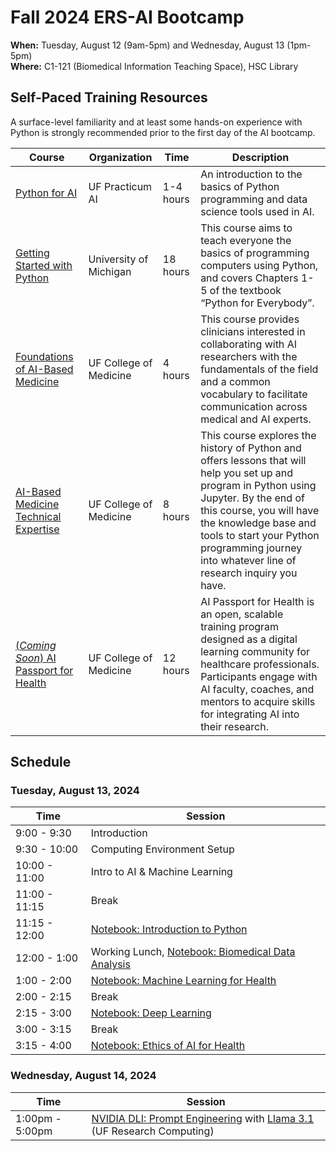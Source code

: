 # Fall 2024 ERS-AI Bootcamp
**When:** Tuesday, August 12 (9am-5pm) and Wednesday, August 13 (1pm-5pm)  
**Where:** C1-121 (Biomedical Information Teaching Space), HSC Library

## Self-Paced Training Resources
A surface-level familiarity and at least some hands-on experience with Python is strongly recommended prior to the first day of the AI bootcamp.

| Course | Organization | Time | Description |
| - | - | - | - |
| [Python for AI](https://practicumai.org/courses/python/) | UF Practicum AI | 1-4 hours | An introduction to the basics of Python programming and data science tools used in AI.
| [Getting Started with Python](https://github.com/PracticumAI/python) | University of Michigan | 18 hours | This course aims to teach everyone the basics of programming computers using Python, and covers Chapters 1-5 of the textbook “Python for Everybody”.
| [Foundations of AI-Based Medicine](https://reg.pwd.aa.ufl.edu/search/publicCourseSearchDetails.do?method=load&courseId=1152676&selectedProgramAreaId=1015758&selectedProgramStreamId=1016506) | UF College of Medicine | 4 hours | This course provides clinicians interested in collaborating with AI researchers with the fundamentals of the field and a common vocabulary to facilitate communication across medical and AI experts.
| [AI-Based Medicine Technical Expertise](https://reg.pwd.aa.ufl.edu/search/publicCourseSearchDetails.do?method=load&courseId=1969670&selectedProgramAreaId=1015758&selectedProgramStreamId=1016506) | UF College of Medicine | 8 hours | This course explores the history of Python and offers lessons that will help you set up and program in Python using Jupyter. By the end of this course, you will have the knowledge base and tools to start your Python programming journey into whatever line of research inquiry you have.
| [(*Coming Soon*) AI Passport for Health](https://com-ai-passport.sites.medinfo.ufl.edu) | UF College of Medicine | 12 hours | AI Passport for Health is an open, scalable training program designed as a digital learning community for healthcare professionals. Participants engage with AI faculty, coaches, and mentors to acquire skills for integrating AI into their research.

## Schedule

### Tuesday, August 13, 2024
| Time | Session |
| - | - |
| 9:00 - 9:30 | Introduction |
| 9:30 - 10:00 | Computing Environment Setup |
| 10:00 - 11:00 | Intro to AI & Machine Learning |
| 11:00 - 11:15 | Break |
| 11:15 - 12:00 | [Notebook: Introduction to Python](https://colab.research.google.com/github/uf-com-ai/ers2024/blob/main/notebooks/1_Introduction_to_Python.ipynb) |
| 12:00 - 1:00 | Working Lunch, [Notebook: Biomedical Data Analysis](https://colab.research.google.com/github/uf-com-ai/ers2024/blob/main/notebooks/2_Biomedical_Data_Analysis.ipynb) |
| 1:00 - 2:00 | [Notebook: Machine Learning for Health](https://colab.research.google.com/github/uf-com-ai/ers2024/blob/main/notebooks/3_Machine_Learning_for_Health.ipynb) |
| 2:00 - 2:15 | Break |
| 2:15 - 3:00 | [Notebook: Deep Learning](https://colab.research.google.com/github/uf-com-ai/ers2024/blob/main/notebooks/4_Introduction_to_Deep_Learning.ipynb) |
| 3:00 - 3:15 | Break |
| 3:15 - 4:00 | [Notebook: Ethics of AI for Health](https://colab.research.google.com/github/uf-com-ai/ers2024/blob/main/notebooks/5_Medical_AI_Ethics.ipynb) |

### Wednesday, August 14, 2024
| Time | Session |
| - | - |
| 1:00pm - 5:00pm | [NVIDIA DLI: Prompt Engineering](https://learn.nvidia.com/courses/course-detail?course_id=course-v1:DLI+S-FX-12+V1) with [Llama 3.1](https://llama.meta.com) (UF Research Computing)
